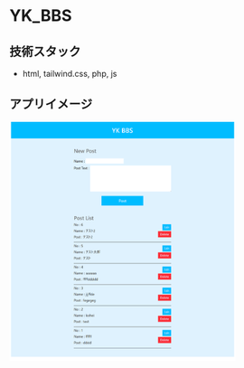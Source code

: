 # YK_BBS

## 技術スタック

- html, tailwind.css, php, js

## アプリイメージ

<img src="./img/yk_bbs_img.png" width="400">
